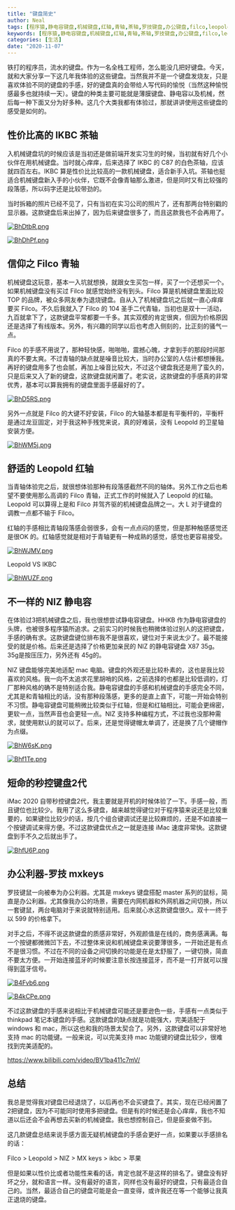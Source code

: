 ```yaml
---
title: "键盘简史"
author: Neal
tags: [程序猿,静电容键盘,机械键盘,红轴,青轴,茶轴,罗技键盘,办公键盘,filco,leopold,ikbc,niz]
keywords: [程序猿,静电容键盘,机械键盘,红轴,青轴,茶轴,罗技键盘,办公键盘,filco,leopold,ikbc,niz]
categories: [生活]
date: "2020-11-07" 
---
```



铁打的程序员，流水的键盘。作为一名全栈工程师，怎么能没几把好键盘。今天，就和大家分享一下这几年我体验的这些键盘。当然我并不是一个键盘发烧友，只是喜欢体验不同的键盘的手感，好的键盘真的会带给人写代码的愉悦（当然这种愉悦感最多也就持续一天）。键盘的种类主要可能就是薄膜键盘、静电容以及机械，然后每一种下面又分为好多种。这几个大类我都有体验过，那就讲讲使用这些键盘的感受是如何的。

## 性价比高的 IKBC 茶轴

入机械键盘坑的时候应该是当初还是做前端开发实习生的时候，当初就有好几个小伙伴在用机械键盘。当时就心痒痒，后来选择了 IKBC 的 C87 的白色茶轴，应该就四百左右。IKBC 算是性价比比较高的一款机械键盘，适合新手入坑。茶轴也挺适合机械键盘新入手的小伙伴，它既不会像青轴那么激进，但是同时又有比较强的段落感，所以码字还是比较带劲的。

当时拆箱的照片已经不见了，只有当初在实习公司的照片了，还有那两台特别戳的显示器。这款键盘后来出掉了，因为后来键盘很多了，而且这款我也不会再用了。

[![BhDtbR.png](https://s1.ax1x.com/2020/11/06/BhDtbR.png)](https://imgchr.com/i/BhDtbR)

[![BhDhPf.png](https://s1.ax1x.com/2020/11/06/BhDhPf.png)](https://imgchr.com/i/BhDhPf)

## 信仰之 Filco 青轴

机械键盘这玩意，基本一入坑就想换，就跟女生买包一样，买了一个还想买一个。如果机械键盘没有买过 Filco 就感觉始终没有到头。Filco 算是机械键盘里面比较 TOP 的品牌，被众多网友奉为退烧键盘。自从入了机械键盘坑之后就一直心痒痒要买 Filco。不久后我就入了 Filco 的 104 圣手二代青轴，当初也是双十一活动，九百就拿下了，这款键盘平常都要一千多。其实双模的肯定很爽，但因为价格原因还是选择了有线版本。另外，有兴趣的同学以后也考虑入侧刻的，比正刻的骚气一点。

Filco 的手感不用说了，那种轻快感，啪啪啪，震撼心魄，才拿到手的那段时间那真的不要太爽。不过青轴的缺点就是噪音比较大，当时办公室的人估计都想捶我。再好的键盘用多了也会腻，再加上噪音比较大，不过这个键盘我还是用了蛮久的，只是后来又入了新的键盘，这款键盘就闲置了。老实说，这款键盘的手感真的非常优秀，基本可以算我拥有的键盘里面手感最好的了。

[![BhD5RS.png](https://s1.ax1x.com/2020/11/06/BhD5RS.png)](https://imgchr.com/i/BhD5RS)

另外一点就是 Filco 的大键不好安装，Filco 的大轴基本都是有平衡杆的，平衡杆是通过龙豆固定，对于我这种手残党来说，真的好难装，没有 Leopold 的卫星轴安装方便。

[![BhWM5j.png](https://s1.ax1x.com/2020/11/06/BhWM5j.png)](https://imgchr.com/i/BhWM5j)

## 舒适的 Leopold 红轴

当青轴体验完之后，就很想体验那种有段落感截然不同的轴体。另外工作之后也希望不要使用那么高调的 Filco 青轴，正式工作的时候就入了 Leopold 的红轴。Leopold 可以算得上是和 Filco 并驾齐驱的机械键盘品牌之一。大 L 对于键盘的调教一点都不输于 Filco。

红轴的手感相比青轴段落感会弱很多，会有一点点闷的感觉，但是那种触感感觉还是很OK 的。红轴感觉就是相对于青轴更有一种成熟的感觉，感觉也更容易接受。

[![BhWJMV.png](https://s1.ax1x.com/2020/11/06/BhWJMV.png)](https://imgchr.com/i/BhWJMV)

Leopold VS IKBC

[![BhWUZF.png](https://s1.ax1x.com/2020/11/06/BhWUZF.png)](https://imgchr.com/i/BhWUZF)

## 不一样的 NIZ 静电容

在体验过3把机械键盘之后，我也很想尝试静电容键盘。HHKB 作为静电容键盘的头牌，也被很多程序猿所追求。之前实习的时候我也稍微体验过别人的这把键盘，手感的确有求。这款键盘键位排布我不是很喜欢，键位对于来说太少了。最不能接受的就是价格。后来还是选择了价格更加亲民的 NIZ 的静电容键盘 X87 35g。35g是按压压力，另外还有 45g的。

NIZ 键盘能够完美地适配 mac 电脑。键盘的外观还是比较朴素的，这也是我比较喜欢的风格。我一向不太追求花里胡哨的风格，之前选择的也都是比较低调的，灯厂那种风格的确不是特别适合我。静电容键盘的手感和机械键盘的手感完全不同，尤其是和青轴相比的话，没有那种段落感，更多的是直上直下，可能一开始会特别不习惯。静电容键盘可能稍微比较类似于红轴，但是和红轴相比，可能会更绵密，更软一点，当然声音也会更轻一点。NIZ 支持多种编程方式，不过我也没那种需求，就使用默认的就可以了。后来，还是觉得键帽太单调了，还是换了几个键帽作为点缀。

[![BhW6sK.png](https://s1.ax1x.com/2020/11/06/BhW6sK.png)](https://imgchr.com/i/BhW6sK)

[![Bhf1Te.png](https://s1.ax1x.com/2020/11/06/Bhf1Te.png)](https://imgchr.com/i/Bhf1Te)

## 短命的秒控键盘2代

iMac 2020 自带秒控键盘2代，我主要就是开机的时候体验了一下。手感一般，而且键位也比较少。我用了这么多键盘，越来越觉得键位对于程序猿来说还是比较重要的，如果键位比较少的话，按几个组合键调试还是比较麻烦的，还是不如直接一个按键调试来得方便。不过这款键盘优点之一就是连接 iMac 速度非常快。这款键盘到手不久之后就出手了。

[![BhfU6P.png](https://s1.ax1x.com/2020/11/06/BhfU6P.png)](https://imgchr.com/i/BhfU6P)

## 办公利器-罗技 mxkeys

罗技键鼠一向被奉为办公利器。尤其是 mxkeys 键盘搭配 master 系列的鼠标，简直是办公利器。尤其像我办公的场景，需要在内网机器和外网机器之间切换，所以一套键鼠，两台电脑对于来说就特别适用。后来就心水这款键盘很久。双十一终于以 599 的价格拿下。

对手之后，不得不说这款键盘的质感非常好，外观颜值是在线的，商务感满满。每一个按键都微微凹下去，不过整体来说和机械键盘来说要薄很多，一开始还是有点不是很习惯。不过在不同的设备之间切换的功能是在是太舒服了，一键切换，简直不要太方便。一开始连接蓝牙的时候要注意长按连接蓝牙，而不是一打开就可以搜得到蓝牙信号。

[![B4Fvb6.png](https://s1.ax1x.com/2020/11/07/B4Fvb6.png)](https://imgchr.com/i/B4Fvb6)

[![B4kCPe.png](https://s1.ax1x.com/2020/11/07/B4kCPe.png)](https://imgchr.com/i/B4kCPe)

不过这款键盘的手感来说相比于机械键盘可能还是要逊色一些，手感有一点类似于 thinkpad 笔记本键盘的手感。这款键盘的缺点就是功能强大，完美适配于 windows 和 mac，所以这也和我的场景太契合了。另外，这款键盘可以非常好地支持 mac 的功能键。一般来说，可以完美支持 mac 功能键的键盘比较少，很难找到完美适配的。

https://www.bilibili.com/video/BV1ba411c7mV/

## 总结

我总是觉得我对键盘已经退烧了，以后再也不会买键盘了。其实，现在已经闲置了2把键盘，因为不可能同时使用多把键盘。但是有的时候还是会心痒痒，我也不知道以后还会不会再想去买新的机械键盘。我也想控制自己，但是臣妾做不到。

这几款键盘总结来说手感方面无疑机械键盘的手感会更好一点，如果要以手感排名的话：

Filco > Leopold > NIZ > MX keys > ikbc > 苹果

但是如果以性价比或者功能性来看的话，肯定也就不是这样的排名了。键盘没有好坏之分，就和语言一样。没有最好的语言，同样也没有最好的键盘，只有最适合自己的。当然，最适合自己的键盘可能是会一直变得，或许我还在等一个能够让我真正退烧的键盘。
